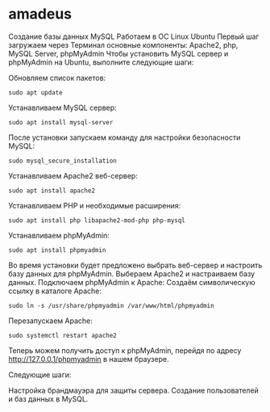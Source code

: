 # amadeus
Создание базы данных MySQL
Работаем в ОС Linux Ubuntu
Первый шаг загружаем через Терминал основные компоненты: Apache2, php, MySQL Server, phpMyAdmin
Чтобы установить MySQL сервер и phpMyAdmin на Ubuntu, выполните следующие шаги:

Обновляем список пакетов:

```sudo apt update```

Устанавливаем MySQL сервер:

```sudo apt install mysql-server```

После установки запускаем команду для настройки безопасности MySQL:

```sudo mysql_secure_installation```

Устанавливаем Apache2 веб-сервер:

```sudo apt install apache2```

Устанавливаем PHP и необходимые расширения:

```sudo apt install php libapache2-mod-php php-mysql```

Устанавливаем phpMyAdmin:

```sudo apt install phpmyadmin```

Во время установки будет предложено выбрать веб-сервер и настроить базу данных для phpMyAdmin. Выбераем Apache2 и настраиваем базу данных.
Подключаем phpMyAdmin к Apache:
Создаём символическую ссылку в каталоге Apache:

```sudo ln -s /usr/share/phpmyadmin /var/www/html/phpmyadmin```

Перезапускаем Apache:

```sudo systemctl restart apache2```

Теперь можем получить доступ к phpMyAdmin, перейдя по адресу http://127.0.0.1/phpmyadmin в нашем браузере.

Следующие шаги:

Настройка брандмауэра для защиты сервера.
Создание пользователей и баз данных в MySQL.

